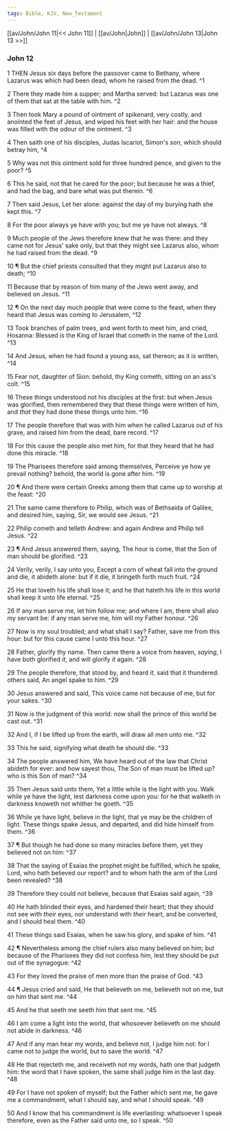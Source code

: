 ```yaml
---
tags: Bible, KJV, New_Testament
---
```


[[av/John/John 11|<< John 11]] | [[av/John|John]] | [[av/John/John 13|John 13 >>]]

### John 12

1 THEN Jesus six days before the passover came to Bethany, where Lazarus was which had been dead, whom he raised from the dead. ^1

2 There they made him a supper; and Martha served: but Lazarus was one of them that sat at the table with him. ^2

3 Then took Mary a pound of ointment of spikenard, very costly, and anointed the feet of Jesus, and wiped his feet with her hair: and the house was filled with the odour of the ointment. ^3

4 Then saith one of his disciples, Judas Iscariot, Simon's _son_, which should betray him, ^4

5 Why was not this ointment sold for three hundred pence, and given to the poor? ^5

6 This he said, not that he cared for the poor; but because he was a thief, and had the bag, and bare what was put therein. ^6

7 Then said Jesus, Let her alone: against the day of my burying hath she kept this. ^7

8 For the poor always ye have with you; but me ye have not always. ^8

9 Much people of the Jews therefore knew that he was there: and they came not for Jesus' sake only, but that they might see Lazarus also, whom he had raised from the dead. ^9

10 ¶ But the chief priests consulted that they might put Lazarus also to death; ^10

11 Because that by reason of him many of the Jews went away, and believed on Jesus. ^11

12 ¶ On the next day much people that were come to the feast, when they heard that Jesus was coming to Jerusalem, ^12

13 Took branches of palm trees, and went forth to meet him, and cried, Hosanna: Blessed _is_ the King of Israel that cometh in the name of the Lord. ^13

14 And Jesus, when he had found a young ass, sat thereon; as it is written, ^14

15 Fear not, daughter of Sion: behold, thy King cometh, sitting on an ass's colt. ^15

16 These things understood not his disciples at the first: but when Jesus was glorified, then remembered they that these things were written of him, and _that_ they had done these things unto him. ^16

17 The people therefore that was with him when he called Lazarus out of his grave, and raised him from the dead, bare record. ^17

18 For this cause the people also met him, for that they heard that he had done this miracle. ^18

19 The Pharisees therefore said among themselves, Perceive ye how ye prevail nothing? behold, the world is gone after him. ^19

20 ¶ And there were certain Greeks among them that came up to worship at the feast: ^20

21 The same came therefore to Philip, which was of Bethsaida of Galilee, and desired him, saying, Sir, we would see Jesus. ^21

22 Philip cometh and telleth Andrew: and again Andrew and Philip tell Jesus. ^22

23 ¶ And Jesus answered them, saying, The hour is come, that the Son of man should be glorified. ^23

24 Verily, verily, I say unto you, Except a corn of wheat fall into the ground and die, it abideth alone: but if it die, it bringeth forth much fruit. ^24

25 He that loveth his life shall lose it; and he that hateth his life in this world shall keep it unto life eternal. ^25

26 If any man serve me, let him follow me; and where I am, there shall also my servant be: if any man serve me, him will _my_ Father honour. ^26

27 Now is my soul troubled; and what shall I say? Father, save me from this hour: but for this cause came I unto this hour. ^27

28 Father, glorify thy name. Then came there a voice from heaven, _saying_, I have both glorified _it_, and will glorify _it_ again. ^28

29 The people therefore, that stood by, and heard _it_, said that it thundered: others said, An angel spake to him. ^29

30 Jesus answered and said, This voice came not because of me, but for your sakes. ^30

31 Now is the judgment of this world: now shall the prince of this world be cast out. ^31

32 And I, if I be lifted up from the earth, will draw all _men_ unto me. ^32

33 This he said, signifying what death he should die. ^33

34 The people answered him, We have heard out of the law that Christ abideth for ever: and how sayest thou, The Son of man must be lifted up? who is this Son of man? ^34

35 Then Jesus said unto them, Yet a little while is the light with you. Walk while ye have the light, lest darkness come upon you: for he that walketh in darkness knoweth not whither he goeth. ^35

36 While ye have light, believe in the light, that ye may be the children of light. These things spake Jesus, and departed, and did hide himself from them. ^36

37 ¶ But though he had done so many miracles before them, yet they believed not on him: ^37

38 That the saying of Esaias the prophet might be fulfilled, which he spake, Lord, who hath believed our report? and to whom hath the arm of the Lord been revealed? ^38

39 Therefore they could not believe, because that Esaias said again, ^39

40 He hath blinded their eyes, and hardened their heart; that they should not see with _their_ eyes, nor understand with _their_ heart, and be converted, and I should heal them. ^40

41 These things said Esaias, when he saw his glory, and spake of him. ^41

42 ¶ Nevertheless among the chief rulers also many believed on him; but because of the Pharisees they did not confess _him_, lest they should be put out of the synagogue: ^42

43 For they loved the praise of men more than the praise of God. ^43

44 ¶ Jesus cried and said, He that believeth on me, believeth not on me, but on him that sent me. ^44

45 And he that seeth me seeth him that sent me. ^45

46 I am come a light into the world, that whosoever believeth on me should not abide in darkness. ^46

47 And if any man hear my words, and believe not, I judge him not: for I came not to judge the world, but to save the world. ^47

48 He that rejecteth me, and receiveth not my words, hath one that judgeth him: the word that I have spoken, the same shall judge him in the last day. ^48

49 For I have not spoken of myself; but the Father which sent me, he gave me a commandment, what I should say, and what I should speak. ^49

50 And I know that his commandment is life everlasting: whatsoever I speak therefore, even as the Father said unto me, so I speak. ^50
